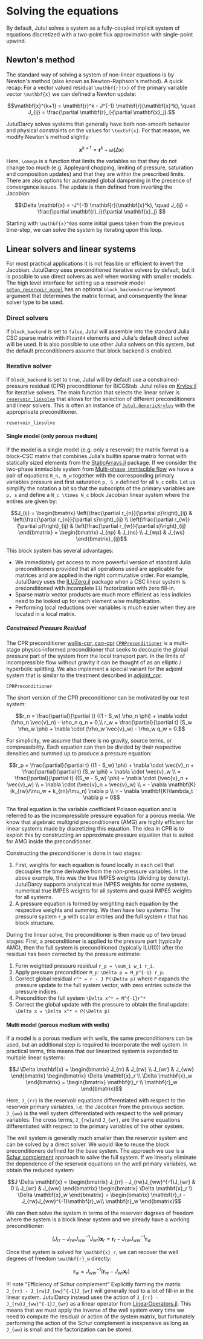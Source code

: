# Solving the equations

By default, Jutul solves a system as a fully-coupled implicit system of equations discretized with a two-point flux approximation with single-point upwind.

## Newton's method

The standard way of solving a system of non-linear equations is by Newton's method (also known as Newton-Raphson's method). A quick recap: For a vector valued residual ``\mathbf{r}(x)`` of the primary variable vector ``\mathbf{x}`` we can defined a Newton update:

```math
\mathbf{x}^{k+1} = \mathbf{r}^k - J^{-1} \mathbf{r}(\mathbf{x}^k), \quad J_{ij} = \frac{\partial \mathbf{r}_i}{\partial \mathbf{x}_j}.
```

JutulDarcy solves systems that generally have both non-smooth behavior and physical constraints on the values for ``\textbf{x}``. For that reason, we modify Newton's method slightly:

```math
\mathbf{x}^{k+1} = \mathbf{r}^k + \omega(\Delta \mathbf{x})
```

Here, ``\omega`` is a function that limits the variables so that they do not change too much (e.g. Appleyard chopping, limiting of pressure, saturation and composition updates) and that they are within the prescribed limits. There are also options for automated global dampening in the presence of convergence issues. The update is then defined from inverting the Jacobian:

```math
\Delta \mathbf{x} = -J^{-1} \mathbf{r}(\mathbf{x}^k), \quad J_{ij} = \frac{\partial \mathbf{r}_i}{\partial \mathbf{x}_j}.
```

Starting with ``\mathbf{x}^0``as some initial guess taken from the previous time-step, we can solve the system by iterating upon this loop.

## Linear solvers and linear systems

For most practical applications it is not feasible or efficient to invert the Jacobian. JutulDarcy uses preconditioned iterative solvers by default, but it is possible to use direct solvers as well when working with smaller models. The high level interface for setting up a reservoir model [`setup_reservoir_model`](@ref) has an optional `block_backend=true` keyword argument that determines the matrix format, and consequently the linear solver type to be used.

### Direct solvers

If `block_backend` is set to `false`, Jutul will assemble into the standard Julia CSC sparse matrix with `Float64` elements and Julia's default direct solver will be used. It is also possible to use other Julia solvers on this system, but the default preconditioners assume that block backend is enabled.

### Iterative solver

If `block_backend` is set to `true`, Jutul will by default use a constrained-pressure residual (CPR) preconditioner for BiCGStab. Jutul relies on [Krylov.jl](https://github.com/JuliaSmoothOptimizers/Krylov.jl) for iterative solvers. The main function that selects the linear solver is [`reservoir_linsolve`](@ref) that allows for the selection of different preconditioners and linear solvers. This is often an instance of [`Jutul.GenericKrylov`](@ref) with the approprioate preconditioner.

```@docs
reservoir_linsolve
```

#### Single model (only porous medium)

If the model is a single model (e.g. only a reservoir) the matrix format is a block-CSC matrix that combines Julia's builtin sparse matrix format with statically sized elements from the [StaticArrays.jl](https://github.com/JuliaArrays/StaticArrays.jl) package. If we consider the two-phase immiscible system from [Multi-phase, immiscible flow](@ref) we have a pair of equations ``R_n, R_w`` together with the corresponding primary variables pressure and first saturation ``p, S_n`` defined for all ``N_c`` cells. Let us simplify the notation a bit so that the subscripts of the primary variables are ``p, s`` and define a ``N_c \times N_c`` block Jacobian linear system where the entires are given by:

```math
J_{ij} = \begin{bmatrix}
   \left(\frac{\partial r_{n}}{\partial p}\right)_{ij} & \left(\frac{\partial r_{n}}{\partial s}\right)_{ij} \\
   \left(\frac{\partial r_{w}}{\partial p}\right)_{ij} & \left(\frac{\partial r_{w}}{\partial s}\right)_{ij} \end{bmatrix} = \begin{bmatrix}
   J_{np} & J_{ns} \\
   J_{wp} & J_{ws}
\end{bmatrix}_{ij}
```

This block system has several advantages:

- We immediately get access to more powerful version of standard Julia
   preconditioners provided that all operations used are applicable for matrices
   and are applied in the right commutative order. For example, JutulDarcy uses
   the [ILUZero.jl](https://github.com/mcovalt/ILUZero.jl) package when a CSC
   linear system is preconditioned with incomplete LU factorization with zero
   fill-in.
- Sparse matrix vector products are much more efficient as less indicies need to
   be looked up for each element wise multiplication.
- Performing local reductions over variables is much easier when they are
   located in a local matrix.

##### Constrained Pressure Residual

The CPR preconditioner [wallis-cpr, cao-cpr](@cite) [`CPRPreconditioner`](@ref) is a multi-stage physics-informed preconditioner that seeks to decouple the global pressure part of the system from the local  transport part. In the limits of incompressible flow without gravity it can be thought of as an elliptic / hyperbolic splitting. We also implement a special variant for the adjoint system that is similar to the treatment described in [adjoint_cpr](@cite).

```@docs
CPRPreconditioner
```

The short version of the CPR preconditioner can be motivated by our test system:

```math
r_n = \frac{\partial}{\partial t} ((1 - S_w) \rho_n \phi) + \nabla \cdot (\rho_n \vec{v}_n) - \rho_n q_n = 0,\\
r_w = \frac{\partial}{\partial t} (S_w \rho_w \phi) + \nabla \cdot (\rho_w \vec{v}_w) - \rho_w q_w = 0.
```

For simplicity, we assume that there is no gravity, source terms, or compressibility. Each equation can then be divided by their respective densities and summed up to produce a pressure equation:

```math
r_p = \frac{\partial}{\partial t} ((1 - S_w) \phi) + \nabla \cdot \vec{v}_n + \frac{\partial}{\partial t} (S_w \phi) + \nabla \cdot  \vec{v}_w \\
= \frac{\partial}{\partial t} ((S_w - S_w) \phi) + \nabla \cdot (\vec{v}_n + \vec{v}_w) \\
= \nabla \cdot (\vec{v}_n + \vec{v}_w) \\
= - \nabla \mathbf{K}(k_{rw}/\mu_w + k_{rn}/\mu_n) \nabla p \\
= - \nabla \mathbf{K}\lambda_t \nabla p = 0
```

The final equation is the variable coefficient Poisson equation and is referred to as the incompressible pressure equation for a porous  media. We know that algebraic multigrid preconditioners (AMG) are highly efficient for linear systems made by discretizing this equation. The idea in CPR is to exploit this by constructing an approximate pressure equation that is suited for AMG inside the preconditioner.

Constructing the preconditioner is done in two stages:

1. First, weights for each equation is found locally in each cell that decouples the time derivative from the non-pressure variables. In the above example, this was the true IMPES weights (dividing by density). JutulDarcy supports analytical true IMPES weights for some systems, numerical true IMPES weights for all systems and quasi IMPES weights for all systems.
2. A pressure equation is formed by weighting each equation by the respective weights and summing. We then have two systems: The pressure system ``r_p`` with scalar entries and the full system ``r`` that has block structure.

During the linear solve, the preconditioner is then made up of two broad stages: First, a preconditioner is applied to the pressure part (typically AMG), then the full system is preconditioned (typically ILU(0)) after the residual has been corrected by the pressure estimate:

1. Form weighted pressure residual ``r_p = \sum_i w_i r_i``.
2. Apply pressure preconditioer ``M_p``: ``\Delta p = M_p^{-1} r_p``.
3. Correct global residual ``r^* = r - J P(\Delta p)`` where ``P`` expands the pressure update to the full system vector, with zero entries outside the pressure indices.
4. Precondition the full system ``\Delta x^* = M^{-1}r^*``
5. Correct the global update with the pressure to obtain the final update: ``\Delta x = \Delta x^* + P(\Delta p)``

#### Multi model (porous medium with wells)

If a model is a porous medium with wells, the same preconditioners can be used, but an additional step is required to incorporate the well system. In practical terms, this means that our linearized system is expanded to multiple linear systems:

```math
J \Delta \mathbf{x} = \begin{bmatrix}
   J_{rr} & J_{rw} \\
   J_{wr} & J_{ww}
\end{bmatrix}
\begin{bmatrix}
\Delta \mathbf{x}_r \\
\Delta \mathbf{x}_w
\end{bmatrix}
 = 
\begin{bmatrix}
\mathbf{r}_r \\
\mathbf{r}_w
\end{bmatrix}
```

Here, ``J_{rr}`` is the reservoir equations differentiated with respect to the reservoir primary variables, i.e. the Jacobian from the previous section. ``J_{ww}`` is the well system differentiated with respect to the well primary variables. The cross terms, ``J_{rw}``and ``J_{wr}``, are the same equations differentiated with respect to the primary variables of the other system.

The well system is generally much smaller than the reservoir system and can be solved by a direct solver. We would like to reuse the block preconditioners defined for the base system. The approach we use is a [Schur complement](https://en.wikipedia.org/wiki/Schur_complement) approach to solve the full system. If we linearly eliminate the dependence of the reservoir equations on the well primary variables, we obtain the reduced system:

```math
J \Delta \mathbf{x} = \begin{bmatrix}
   J_{rr} - J_{rw}J_{ww}^{-1}J_{wr} & 0 \\
   J_{wr} & J_{ww}
\end{bmatrix}
\begin{bmatrix}
\Delta \mathbf{x}_r \\
\Delta \mathbf{x}_w
\end{bmatrix}
 = 
\begin{bmatrix}
\mathbf{r}_r - J_{rw}J_{ww}^{-1}\mathbf{r}_w\\
\mathbf{r}_w
\end{bmatrix}
```

We can then solve the system in terms of the reservoir degrees of freedom where the system is a block linear system and we already have a working preconditioner:

```math
\left(J_{rr} - J_{rw}J_{ww}^{-1}J_{wr}\right)\mathbf{x}_r = \mathbf{r}_r - J_{rw}J_{ww}^{-1}\mathbf{r}_w
```

Once that system is solved for ``\mathbf{x}_r``, we can recover the well degrees of freedom ``\mathbf{r}_w`` directly:

```math
\mathbf{r}_w = J_{ww}^{-1}(\mathbf{r}_w - J_{wr}\mathbf{x}_r)
```

!!! note "Efficiency of Schur complement"
    Explicitly forming the matrix ``J_{rr} - J_{rw}J_{ww}^{-1}J_{wr}`` will generally lead to a lot of fill-in in the linear system. JutulDarcy instead uses the action of ``J_{rr} - J_{rw}J_{ww}^{-1}J_{wr}`` as a linear operator from [LinearOperators.jl](https://github.com/JuliaSmoothOptimizers/LinearOperators.jl). This means that we must apply the inverse of the well system every time we need to compute the residual or action of the system matrix, but fortunately performing the action of the Schur complement is inexpensive as long as ``J_{ww}`` is small and the factorization can be stored.
